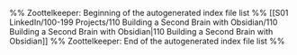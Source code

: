 %% Zoottelkeeper: Beginning of the autogenerated index file list  %%
 [[S01 LinkedIn/100-199 Projects/110 Building a Second Brain with Obsidian/110 Building a Second Brain with Obsidian|110 Building a Second Brain with Obsidian]]
%% Zoottelkeeper: End of the autogenerated index file list  %%
